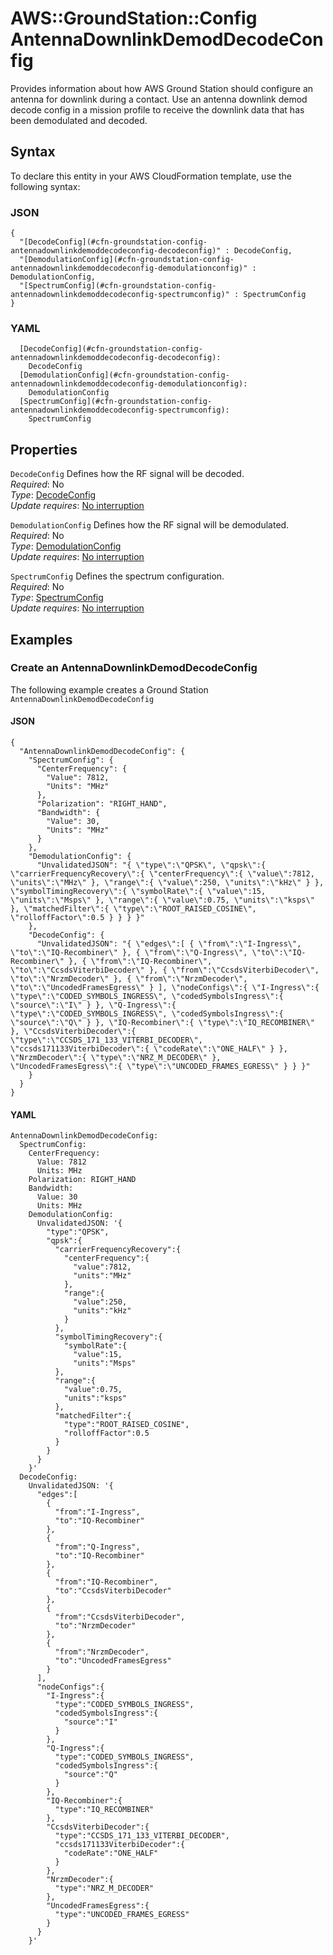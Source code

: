 # AWS::GroundStation::Config AntennaDownlinkDemodDecodeConfig<a name="aws-properties-groundstation-config-antennadownlinkdemoddecodeconfig"></a>

 Provides information about how AWS Ground Station should configure an antenna for downlink during a contact\. Use an antenna downlink demod decode config in a mission profile to receive the downlink data that has been demodulated and decoded\. 

## Syntax<a name="aws-properties-groundstation-config-antennadownlinkdemoddecodeconfig-syntax"></a>

To declare this entity in your AWS CloudFormation template, use the following syntax:

### JSON<a name="aws-properties-groundstation-config-antennadownlinkdemoddecodeconfig-syntax.json"></a>

```
{
  "[DecodeConfig](#cfn-groundstation-config-antennadownlinkdemoddecodeconfig-decodeconfig)" : DecodeConfig,
  "[DemodulationConfig](#cfn-groundstation-config-antennadownlinkdemoddecodeconfig-demodulationconfig)" : DemodulationConfig,
  "[SpectrumConfig](#cfn-groundstation-config-antennadownlinkdemoddecodeconfig-spectrumconfig)" : SpectrumConfig
}
```

### YAML<a name="aws-properties-groundstation-config-antennadownlinkdemoddecodeconfig-syntax.yaml"></a>

```
  [DecodeConfig](#cfn-groundstation-config-antennadownlinkdemoddecodeconfig-decodeconfig): 
    DecodeConfig
  [DemodulationConfig](#cfn-groundstation-config-antennadownlinkdemoddecodeconfig-demodulationconfig): 
    DemodulationConfig
  [SpectrumConfig](#cfn-groundstation-config-antennadownlinkdemoddecodeconfig-spectrumconfig): 
    SpectrumConfig
```

## Properties<a name="aws-properties-groundstation-config-antennadownlinkdemoddecodeconfig-properties"></a>

`DecodeConfig`  <a name="cfn-groundstation-config-antennadownlinkdemoddecodeconfig-decodeconfig"></a>
 Defines how the RF signal will be decoded\.   
*Required*: No  
*Type*: [DecodeConfig](aws-properties-groundstation-config-decodeconfig.md)  
*Update requires*: [No interruption](https://docs.aws.amazon.com/AWSCloudFormation/latest/UserGuide/using-cfn-updating-stacks-update-behaviors.html#update-no-interrupt)

`DemodulationConfig`  <a name="cfn-groundstation-config-antennadownlinkdemoddecodeconfig-demodulationconfig"></a>
 Defines how the RF signal will be demodulated\.   
*Required*: No  
*Type*: [DemodulationConfig](aws-properties-groundstation-config-demodulationconfig.md)  
*Update requires*: [No interruption](https://docs.aws.amazon.com/AWSCloudFormation/latest/UserGuide/using-cfn-updating-stacks-update-behaviors.html#update-no-interrupt)

`SpectrumConfig`  <a name="cfn-groundstation-config-antennadownlinkdemoddecodeconfig-spectrumconfig"></a>
 Defines the spectrum configuration\.   
*Required*: No  
*Type*: [SpectrumConfig](aws-properties-groundstation-config-spectrumconfig.md)  
*Update requires*: [No interruption](https://docs.aws.amazon.com/AWSCloudFormation/latest/UserGuide/using-cfn-updating-stacks-update-behaviors.html#update-no-interrupt)

## Examples<a name="aws-properties-groundstation-config-antennadownlinkdemoddecodeconfig--examples"></a>

### Create an AntennaDownlinkDemodDecodeConfig<a name="aws-properties-groundstation-config-antennadownlinkdemoddecodeconfig--examples--Create_an_AntennaDownlinkDemodDecodeConfig"></a>

The following example creates a Ground Station `AntennaDownlinkDemodDecodeConfig`

#### JSON<a name="aws-properties-groundstation-config-antennadownlinkdemoddecodeconfig--examples--Create_an_AntennaDownlinkDemodDecodeConfig--json"></a>

```
{
  "AntennaDownlinkDemodDecodeConfig": {
    "SpectrumConfig": {
      "CenterFrequency": {
        "Value": 7812,
        "Units": "MHz"
      },
      "Polarization": "RIGHT_HAND",
      "Bandwidth": {
        "Value": 30,
        "Units": "MHz"
      }
    },
    "DemodulationConfig": {
      "UnvalidatedJSON": "{ \"type\":\"QPSK\", \"qpsk\":{ \"carrierFrequencyRecovery\":{ \"centerFrequency\":{ \"value\":7812, \"units\":\"MHz\" }, \"range\":{ \"value\":250, \"units\":\"kHz\" } }, \"symbolTimingRecovery\":{ \"symbolRate\":{ \"value\":15, \"units\":\"Msps\" }, \"range\":{ \"value\":0.75, \"units\":\"ksps\" }, \"matchedFilter\":{ \"type\":\"ROOT_RAISED_COSINE\", \"rolloffFactor\":0.5 } } } }"
    },
    "DecodeConfig": {
      "UnvalidatedJSON": "{ \"edges\":[ { \"from\":\"I-Ingress\", \"to\":\"IQ-Recombiner\" }, { \"from\":\"Q-Ingress\", \"to\":\"IQ-Recombiner\" }, { \"from\":\"IQ-Recombiner\", \"to\":\"CcsdsViterbiDecoder\" }, { \"from\":\"CcsdsViterbiDecoder\", \"to\":\"NrzmDecoder\" }, { \"from\":\"NrzmDecoder\", \"to\":\"UncodedFramesEgress\" } ], \"nodeConfigs\":{ \"I-Ingress\":{ \"type\":\"CODED_SYMBOLS_INGRESS\", \"codedSymbolsIngress\":{ \"source\":\"I\" } }, \"Q-Ingress\":{ \"type\":\"CODED_SYMBOLS_INGRESS\", \"codedSymbolsIngress\":{ \"source\":\"Q\" } }, \"IQ-Recombiner\":{ \"type\":\"IQ_RECOMBINER\" }, \"CcsdsViterbiDecoder\":{ \"type\":\"CCSDS_171_133_VITERBI_DECODER\", \"ccsds171133ViterbiDecoder\":{ \"codeRate\":\"ONE_HALF\" } }, \"NrzmDecoder\":{ \"type\":\"NRZ_M_DECODER\" }, \"UncodedFramesEgress\":{ \"type\":\"UNCODED_FRAMES_EGRESS\" } } }"
    }
  }
}
```

#### YAML<a name="aws-properties-groundstation-config-antennadownlinkdemoddecodeconfig--examples--Create_an_AntennaDownlinkDemodDecodeConfig--yaml"></a>

```
AntennaDownlinkDemodDecodeConfig:
  SpectrumConfig:
    CenterFrequency:
      Value: 7812
      Units: MHz
    Polarization: RIGHT_HAND
    Bandwidth:
      Value: 30
      Units: MHz
    DemodulationConfig:
      UnvalidatedJSON: '{
        "type":"QPSK",
        "qpsk":{
          "carrierFrequencyRecovery":{
            "centerFrequency":{
              "value":7812,
              "units":"MHz"
            },
            "range":{
              "value":250,
              "units":"kHz"
            }
          },
          "symbolTimingRecovery":{
            "symbolRate":{
              "value":15,
              "units":"Msps"
          },
          "range":{
            "value":0.75,
            "units":"ksps"
          },
          "matchedFilter":{
            "type":"ROOT_RAISED_COSINE",
            "rolloffFactor":0.5
          }
        }
      }
    }'
  DecodeConfig:
    UnvalidatedJSON: '{
      "edges":[
        {
          "from":"I-Ingress",
          "to":"IQ-Recombiner"
        },
        {
          "from":"Q-Ingress",
          "to":"IQ-Recombiner"
        },
        {
          "from":"IQ-Recombiner",
          "to":"CcsdsViterbiDecoder"
        },
        {
          "from":"CcsdsViterbiDecoder",
          "to":"NrzmDecoder"
        },
        {
          "from":"NrzmDecoder",
          "to":"UncodedFramesEgress"
        }
      ],
      "nodeConfigs":{
        "I-Ingress":{
          "type":"CODED_SYMBOLS_INGRESS",
          "codedSymbolsIngress":{
            "source":"I"
          }
        },
        "Q-Ingress":{
          "type":"CODED_SYMBOLS_INGRESS",
          "codedSymbolsIngress":{
            "source":"Q"
          }
        },
        "IQ-Recombiner":{
          "type":"IQ_RECOMBINER"
        },
        "CcsdsViterbiDecoder":{
          "type":"CCSDS_171_133_VITERBI_DECODER",
          "ccsds171133ViterbiDecoder":{
            "codeRate":"ONE_HALF"
          }
        },
        "NrzmDecoder":{
          "type":"NRZ_M_DECODER"
        },
        "UncodedFramesEgress":{
          "type":"UNCODED_FRAMES_EGRESS"
        }
      }
    }'
```